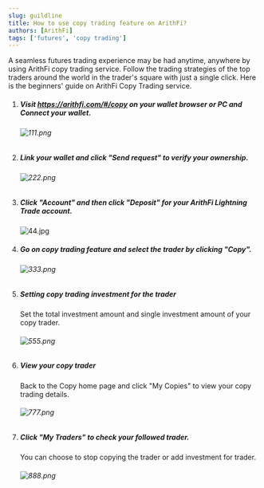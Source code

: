 ```yaml
---
slug: guildline
title: How to use copy trading feature on ArithFi?
authors: [ArithFi]
tags: ['futures', 'copy trading']
---
```


A seamless futures trading experience may be had anytime, anywhere by using ArithFi copy trading service. Follow the trading strategies of the top traders around the world in the trader's square with just a single click. Here is the beginners' guide on ArithFi Copy Trading service.

1. ##### Visit https://arithfi.com/#/copy on your wallet browser or PC and Connect your wallet.

   ###### ![111.png](https://bafybeibixmvl5uy7yanoqd24ybpozioj3omynxxvmaqdpjdcs2bpfdph3y.ipfs.nftstorage.link/111.png)

2. ##### Link your wallet and click "Send request" to verify your ownership.

   ###### ![222.png](https://bafybeibixmvl5uy7yanoqd24ybpozioj3omynxxvmaqdpjdcs2bpfdph3y.ipfs.nftstorage.link/222.png)

3. ##### Click "Account" and then click "Deposit" for your ArithFi Lightning Trade account.

   ![44.jpg](https://bafybeibixmvl5uy7yanoqd24ybpozioj3omynxxvmaqdpjdcs2bpfdph3y.ipfs.nftstorage.link/333.png)

4. ##### Go on copy trading feature and select the trader by clicking "Copy".

   ###### ![333.png](https://bafybeibixmvl5uy7yanoqd24ybpozioj3omynxxvmaqdpjdcs2bpfdph3y.ipfs.nftstorage.link/444.png)

5. ##### Setting copy trading investment for the trader

   Set the total investment amount and single investment amount of your copy trader.

   ###### ![555.png](https://bafybeibixmvl5uy7yanoqd24ybpozioj3omynxxvmaqdpjdcs2bpfdph3y.ipfs.nftstorage.link/555.png)

6. ##### View your copy trader

   Back to the Copy home page and click "My Copies" to view your copy trading details.

   ###### ![777.png](https://bafybeibixmvl5uy7yanoqd24ybpozioj3omynxxvmaqdpjdcs2bpfdph3y.ipfs.nftstorage.link/666.png)

7. ##### Click "My Traders" to check your followed trader.

   You can choose to stop copying the trader or add investment for trader.

   ###### ![888.png](https://bafybeibixmvl5uy7yanoqd24ybpozioj3omynxxvmaqdpjdcs2bpfdph3y.ipfs.nftstorage.link/777.png)

   
